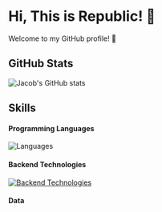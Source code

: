 # Hi, This is Republic! 👋

Welcome to my GitHub profile! 🌟

## GitHub Stats
![Jacob's GitHub stats](https://github-readme-stats.vercel.app/api?username=republic1024&show_icons=true&theme=cobalt)

## Skills

#### Programming Languages
![Languages](https://skillicons.dev/icons?i=c,cpp,js,go,python,java,swift,kotlin)



#### Backend Technologies

[![Backend Technologies](https://skillicons.dev/icons?i=django,flask,docker,fastapi&perline=3)](https://skillicons.dev)

#### Data



